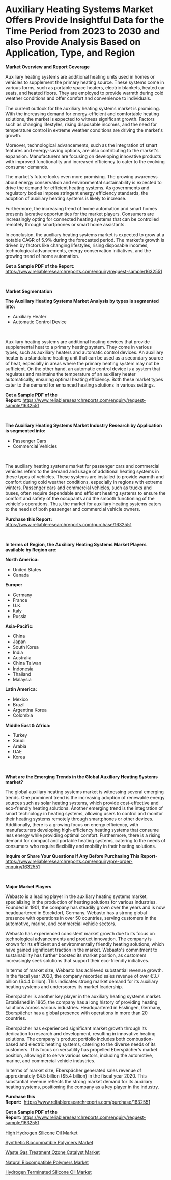 <p><h1>Auxiliary Heating Systems Market Offers Provide Insightful Data for the Time Period from 2023 to 2030 and also Provide Analysis Based on Application, Type, and Region</h1></p><p><strong>Market Overview and Report Coverage</strong></p>
<p><p>Auxiliary heating systems are additional heating units used in homes or vehicles to supplement the primary heating source. These systems come in various forms, such as portable space heaters, electric blankets, heated car seats, and heated floors. They are employed to provide warmth during cold weather conditions and offer comfort and convenience to individuals.</p><p>The current outlook for the auxiliary heating systems market is promising. With the increasing demand for energy-efficient and comfortable heating solutions, the market is expected to witness significant growth. Factors such as changing lifestyles, rising disposable incomes, and the need for temperature control in extreme weather conditions are driving the market's growth.</p><p>Moreover, technological advancements, such as the integration of smart features and energy-saving options, are also contributing to the market's expansion. Manufacturers are focusing on developing innovative products with improved functionality and increased efficiency to cater to the evolving consumer demands.</p><p>The market's future looks even more promising. The growing awareness about energy conservation and environmental sustainability is expected to drive the demand for efficient heating systems. As governments and regulatory bodies impose stringent energy efficiency standards, the adoption of auxiliary heating systems is likely to increase.</p><p>Furthermore, the increasing trend of home automation and smart homes presents lucrative opportunities for the market players. Consumers are increasingly opting for connected heating systems that can be controlled remotely through smartphones or smart home assistants.</p><p>In conclusion, the auxiliary heating systems market is expected to grow at a notable CAGR of 5.9% during the forecasted period. The market's growth is driven by factors like changing lifestyles, rising disposable incomes, technological advancements, energy conservation initiatives, and the growing trend of home automation.</p></p>
<p><strong>Get a Sample PDF of the Report:</strong> <a href="https://www.reliableresearchreports.com/enquiry/request-sample/1632551">https://www.reliableresearchreports.com/enquiry/request-sample/1632551</a></p>
<p>&nbsp;</p>
<p><strong>Market Segmentation</strong></p>
<p><strong>The Auxiliary Heating Systems Market Analysis by types is segmented into:</strong></p>
<p><ul><li>Auxiliary Heater</li><li>Automatic Control Device</li></ul></p>
<p>&nbsp;</p>
<p><p>Auxiliary heating systems are additional heating devices that provide supplemental heat to a primary heating system. They come in various types, such as auxiliary heaters and automatic control devices. An auxiliary heater is a standalone heating unit that can be used as a secondary source of heat, especially in areas where the primary heating system may not be sufficient. On the other hand, an automatic control device is a system that regulates and maintains the temperature of an auxiliary heater automatically, ensuring optimal heating efficiency. Both these market types cater to the demand for enhanced heating solutions in various settings.</p></p>
<p><strong>Get a Sample PDF of the Report:</strong>&nbsp;<a href="https://www.reliableresearchreports.com/enquiry/request-sample/1632551">https://www.reliableresearchreports.com/enquiry/request-sample/1632551</a></p>
<p>&nbsp;</p>
<p><strong>The Auxiliary Heating Systems Market Industry Research by Application is segmented into:</strong></p>
<p><ul><li>Passenger Cars</li><li>Commercial Vehicles</li></ul></p>
<p>&nbsp;</p>
<p><p>The auxiliary heating systems market for passenger cars and commercial vehicles refers to the demand and usage of additional heating systems in these types of vehicles. These systems are installed to provide warmth and comfort during cold weather conditions, especially in regions with extreme winters. Passenger cars and commercial vehicles, such as trucks and buses, often require dependable and efficient heating systems to ensure the comfort and safety of the occupants and the smooth functioning of the vehicle's operations. Thus, the market for auxiliary heating systems caters to the needs of both passenger and commercial vehicle owners.</p></p>
<p><strong>Purchase this Report:</strong>&nbsp; <a href="https://www.reliableresearchreports.com/purchase/1632551">https://www.reliableresearchreports.com/purchase/1632551</a></p>
<p>&nbsp;</p>
<p><strong>In terms of Region, the Auxiliary Heating Systems Market Players available by Region are:</strong></p>
<p>
    <p> <strong> North America: </strong>
        <ul>
            <li>United States</li>
            <li>Canada</li>
        </ul>
        </p> 
    <p> <strong> Europe: </strong>
        <ul>
            <li>Germany</li>
            <li>France</li>
            <li>U.K.</li>
            <li>Italy</li>
            <li>Russia</li>
        </ul>
        </p> 
    <p> <strong> Asia-Pacific: </strong>
        <ul>
            <li>China</li>
            <li>Japan</li>
            <li>South Korea</li>
            <li>India</li>
            <li>Australia</li>
            <li>China Taiwan</li>
            <li>Indonesia</li>
            <li>Thailand</li>
            <li>Malaysia</li>
        </ul>
        </p> 
    <p> <strong> Latin America: </strong>
        <ul>
            <li>Mexico</li>
            <li>Brazil</li>
            <li>Argentina Korea</li>
            <li>Colombia</li>
        </ul>
        </p> 
    <p> <strong> Middle East & Africa: </strong>
        <ul>
            <li>Turkey</li>
            <li>Saudi</li>
            <li>Arabia</li>
            <li>UAE</li>
            <li>Korea</li>
        </ul>
    </p>
    </p>
<p>&nbsp;</p>
<p><strong>What are the Emerging Trends in the Global Auxiliary Heating Systems market?</strong></p>
<p><p>The global auxiliary heating systems market is witnessing several emerging trends. One prominent trend is the increasing adoption of renewable energy sources such as solar heating systems, which provide cost-effective and eco-friendly heating solutions. Another emerging trend is the integration of smart technology in heating systems, allowing users to control and monitor their heating systems remotely through smartphones or other devices. Additionally, there is a growing focus on energy efficiency, with manufacturers developing high-efficiency heating systems that consume less energy while providing optimal comfort. Furthermore, there is a rising demand for compact and portable heating systems, catering to the needs of consumers who require flexibility and mobility in their heating solutions.</p></p>
<p><strong>Inquire or Share Your Questions If Any Before Purchasing This Report</strong>- <a href="https://www.reliableresearchreports.com/enquiry/pre-order-enquiry/1632551">https://www.reliableresearchreports.com/enquiry/pre-order-enquiry/1632551</a></p>
<p>&nbsp;</p>
<p><strong>Major Market Players</strong></p>
<p><p>Webasto is a leading player in the auxiliary heating systems market, specializing in the production of heating solutions for various industries. Founded in 1901, the company has steadily grown over the years and is now headquartered in Stockdorf, Germany. Webasto has a strong global presence with operations in over 50 countries, serving customers in the automotive, marine, and commercial vehicle sectors.</p><p>Webasto has experienced consistent market growth due to its focus on technological advancements and product innovation. The company is known for its efficient and environmentally friendly heating solutions, which have gained significant traction in the market. Webasto's commitment to sustainability has further boosted its market position, as customers increasingly seek solutions that support their eco-friendly initiatives.</p><p>In terms of market size, Webasto has achieved substantial revenue growth. In the fiscal year 2020, the company recorded sales revenue of over €3.7 billion ($4.4 billion). This indicates strong market demand for its auxiliary heating systems and underscores its market leadership.</p><p>Eberspächer is another key player in the auxiliary heating systems market. Established in 1865, the company has a long history of providing heating solutions across various industries. Headquartered in Esslingen, Germany, Eberspächer has a global presence with operations in more than 20 countries.</p><p>Eberspächer has experienced significant market growth through its dedication to research and development, resulting in innovative heating solutions. The company's product portfolio includes both combustion-based and electric heating systems, catering to the diverse needs of its customers. This focus on versatility has propelled Eberspächer's market position, allowing it to serve various sectors, including the automotive, marine, and commercial vehicle industries.</p><p>In terms of market size, Eberspächer generated sales revenue of approximately €4.5 billion ($5.4 billion) in the fiscal year 2020. This substantial revenue reflects the strong market demand for its auxiliary heating systems, positioning the company as a key player in the industry.</p></p>
<p><strong>Purchase this Report:</strong>&nbsp;&nbsp;<a href="https://www.reliableresearchreports.com/purchase/1632551">https://www.reliableresearchreports.com/purchase/1632551</a></p>
<p></p>
<p><strong>Get a Sample PDF of the Report:</strong>&nbsp;<a href="https://www.reliableresearchreports.com/enquiry/request-sample/1632551">https://www.reliableresearchreports.com/enquiry/request-sample/1632551</a></p>
<p><p><a href="https://medium.com/@wine.sight.theme/high-hydrogen-silicone-oil-market-analysis-its-cagr-market-segmentation-and-global-industry-0ea0d9e15d09">High Hydrogen Silicone Oil Market</a></p><p><a href="https://medium.com/@soap.equip.win/synthetic-biocompatible-polymers-market-exploring-market-share-market-trends-and-future-growth-7b7c9cdb80b9">Synthetic Biocompatible Polymers Market</a></p><p><a href="https://medium.com/@carolhunter1939/waste-gas-treatment-ozone-catalyst-market-size-reveals-the-best-marketing-channels-in-global-53f73b76d513">Waste Gas Treatment Ozone Catalyst Market</a></p><p><a href="https://medium.com/@fifth.dress.cause/natural-biocompatible-polymers-market-insight-market-trends-growth-forecasted-from-2023-to-2030-8f1101e6cbd6">Natural Biocompatible Polymers Market</a></p><p><a href="https://medium.com/@sarahcornish2022/hydrogen-terminated-silicone-oil-market-focuses-on-market-share-size-and-projected-forecast-till-73dd746b7062">Hydrogen Terminated Silicone Oil Market</a></p></p>